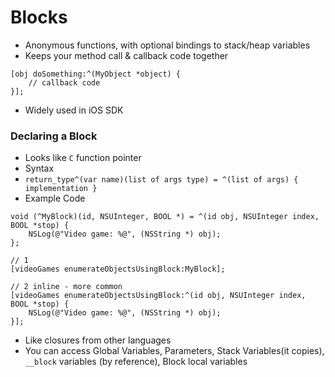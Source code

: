 #  Blocks
- Anonymous functions, with optional bindings to stack/heap variables
- Keeps your method call & callback code together
```
[obj doSomething:^(MyObject *object) {
	// callback code
}];
```
- Widely used in iOS SDK

### Declaring a Block
- Looks like `C` function pointer
- Syntax
- `return_type^(var name)(list of args type) = ^(list of args) { implementation }`
- Example Code
```
void (^MyBlock)(id, NSUInteger, BOOL *) = ^(id obj, NSUInteger index, BOOL *stop) {
	NSLog(@"Video game: %@", (NSString *) obj);
};

// 1
[videoGames enumerateObjectsUsingBlock:MyBlock];

// 2 inline - more common
[videoGames enumerateObjectsUsingBlock:^(id obj, NSUInteger index, BOOL *stop) {
	NSLog(@"Video game: %@", (NSString *) obj);
}];
```
- Like closures from other languages
- You can access Global Variables, Parameters, Stack Variables(it copies), `__block` variables (by reference), Block local variables
	

